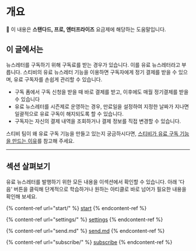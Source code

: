 # 개요

💬 이 내용은 **스탠다드, 프로, 엔터프라이즈** 요금제에 해당하는 도움말입니다.



## 이 글에서는

뉴스레터를 구독하기 위해 구독료를 받는 경우가 있습니다. 이를 유료 뉴스레터라고 부릅니다. 스티비의 유료 뉴스레터 기능을 이용하면 구독자에게 정기 결제를 받을 수 있으며, 유료 구독자를 손쉽게 관리할 수 있습니다.&#x20;

* 구독 폼에서 구독 신청을 받을 때 바로 결제를 받고, 이후에도 매월 정기결제를 받을 수 있습니다
* 유료 뉴스레터를 시즌제로 운영하는 경우, 만료일을 설정하여 지정한 날짜가 지나면 일괄적으로 유료 구독이 해지되도록 할 수 있습니다.
* 구독자는 자신의 결제 내역을 조회하거나 결제 정보를 직접 변경할 수 있습니다.

스티비 팀이 왜 유료 구독 기능을 만들고 있는지 궁금하시다면, [스티비가 유료 구독 기능을 만드는 이유](https://stib.ee/cfi3)를 참고해 주세요.

***

## 섹션 살펴보기

유료 뉴스레터를 발행하기 위한 모든 내용을 이섹션에서 확인할 수 있습니다. 아래 '다음' 버튼을 클릭해 단계적으로 학습하거나 원하는 아티클로 바로 넘어가 필요한 내용을 확인해 보세요.&#x20;

{% content-ref url="start/" %}
[start](start/)
{% endcontent-ref %}

{% content-ref url="settings/" %}
[settings](settings/)
{% endcontent-ref %}

{% content-ref url="send.md" %}
[send.md](send.md)
{% endcontent-ref %}

{% content-ref url="subscribe/" %}
[subscribe](subscribe/)
{% endcontent-ref %}


